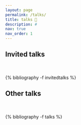 ```yaml
---
layout: page
permalink: /talks/
title: talks 🎤
description: #
nav: true
nav_order: 1
---
```

<!-- _pages/talks.md -->
<div class="publications">


<h2 class="year">Invited talks</h2><br><br>
{% bibliography -f invitedtalks %}

<h2 class="year">Other talks</h2><br><br>
{% bibliography -f talks %}

</div>
